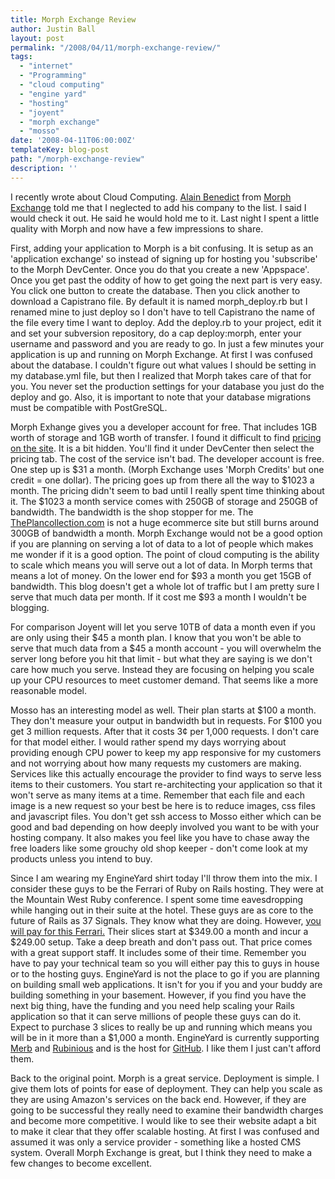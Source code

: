 ```yaml
---
title: Morph Exchange Review
author: Justin Ball
layout: post
permalink: "/2008/04/11/morph-exchange-review/"
tags:
  - "internet"
  - "Programming"
  - "cloud computing"
  - "engine yard"
  - "hosting"
  - "joyent"
  - "morph exchange"
  - "mosso"
date: '2008-04-11T06:00:00Z'
templateKey: blog-post
path: "/morph-exchange-review"
description: ''
---
```


I recently wrote about Cloud Computing. [Alain Benedict][1] from [Morph Exchange][2] told me that I neglected to add his company to the list. I said I would check it out. He said he would hold me to it. Last night I spent a little quality with Morph and now have a few impressions to share.

 [1]: http://eedious.blogspot.com/
 [2]: http://www.morphexchange.com/

First, adding your application to Morph is a bit confusing. It is setup as an 'application exchange' so instead of signing up for hosting you 'subscribe' to the Morph DevCenter. Once you do that you create a new 'Appspace'. Once you get past the oddity of how to get going the next part is very easy. You click one button to create the database. Then you click another to download a Capistrano file. By default it is named morph_deploy.rb but I renamed mine to just deploy so I don't have to tell Capistrano the name of the file every time I want to deploy. Add the deploy.rb to your project, edit it and set your subversion repository, do a cap deploy:morph, enter your username and password and you are ready to go. In just a few minutes your application is up and running on Morph Exchange. At first I was confused about the database. I couldn't figure out what values I should be setting in my database.yml file, but then I realized that Morph takes care of that for you. You never set the production settings for your database you just do the deploy and go. Also, it is important to note that your database migrations must be compatible with PostGreSQL. 

Morph Exhange gives you a developer account for free. That includes 1GB worth of storage and 1GB worth of transfer. I found it difficult to find [pricing on the site][3]. It is a bit hidden. You'll find it under DevCenter then select the pricing tab. The cost of the service isn't bad. The developer account is free. One step up is $31 a month. (Morph Exchange uses 'Morph Credits' but one credit = one dollar). The pricing goes up from there all the way to $1023 a month. The pricing didn't seem to bad until I really spent time thinking about it. The $1023 a month service comes with 250GB of storage and 250GB of bandwidth. The bandwidth is the shop stopper for me. The [ThePlancollection.com][4] is not a huge ecommerce site but still burns around 300GB of bandwidth a month. Morph Exchange would not be a good option if you are planning on serving a lot of data to a lot of people which makes me wonder if it is a good option. The point of cloud computing is the ability to scale which means you will serve out a lot of data. In Morph terms that means a lot of money. On the lower end for $93 a month you get 15GB of bandwidth. This blog doesn't get a whole lot of traffic but I am pretty sure I serve that much data per month. If it cost me $93 a month I wouldn't be blogging. 

 [3]: http://www.morphexchange.com/map_info#pricing
 [4]: http://www.theplancollection.com "house plans and architectural information from The Plan Collection"

For comparison Joyent will let you serve 10TB of data a month even if you are only using their $45 a month plan. I know that you won't be able to serve that much data from a $45 a month account - you will overwhelm the server long before you hit that limit - but what they are saying is we don't care how much you serve. Instead they are focusing on helping you scale up your CPU resources to meet customer demand. That seems like a more reasonable model.

Mosso has an interesting model as well. Their plan starts at $100 a month. They don't measure your output in bandwidth but in requests. For $100 you get 3 million requests. After that it costs 3¢ per 1,000 requests. I don't care for that model either. I would rather spend my days worrying about providing enough CPU power to keep my app responsive for my customers and not worrying about how many requests my customers are making. Services like this actually encourage the provider to find ways to serve less items to their customers. You start re-architecting your application so that it won't serve as many items at a time. Remember that each file and each image is a new request so your best be here is to reduce images, css files and javascript files. You don't get ssh access to Mosso either which can be good and bad depending on how deeply involved you want to be with your hosting company. It also makes you feel like you have to chase away the free loaders like some grouchy old shop keeper - don't come look at my products unless you intend to buy.

Since I am wearing my EngineYard shirt today I'll throw them into the mix. I consider these guys to be the Ferrari of Ruby on Rails hosting. They were at the Mountain West Ruby conference. I spent some time eavesdropping while hanging out in their suite at the hotel. These guys are as core to the future of Rails as 37 Signals. They know what they are doing. However, [you will pay for this Ferrari.][5] Their slices start at $349.00 a month and incur a $249.00 setup. Take a deep breath and don't pass out. That price comes with a great support staff. It includes some of their time. Remember you have to pay your technical team so you will either pay this to guys in house or to the hosting guys. EngineYard is not the place to go if you are planning on building small web applications. It isn't for you if you and your buddy are building something in your basement. However, if you find you have the next big thing, have the funding and you need help scaling your Rails application so that it can serve millions of people these guys can do it. Expect to purchase 3 slices to really be up and running which means you will be in it more than a $1,000 a month. EngineYard is currently supporting [Merb][6] and [Rubinious][7] and is the host for [GitHub][8]. I like them I just can't afford them.

 [5]: http://www.engineyard.com/pricing
 [6]: http://www.merbivore.com/
 [7]: http://rubini.us/
 [8]: https://github.com/

Back to the original point. Morph is a great service. Deployment is simple. I give them lots of points for ease of deployment. They can help you scale as they are using Amazon's services on the back end. However, if they are going to be successful they really need to examine their bandwidth charges and become more competitive. I would like to see their website adapt a bit to make it clear that they offer scalable hosting. At first I was confused and assumed it was only a service provider - something like a hosted CMS system. Overall Morph Exchange is great, but I think they need to make a few changes to become excellent.
